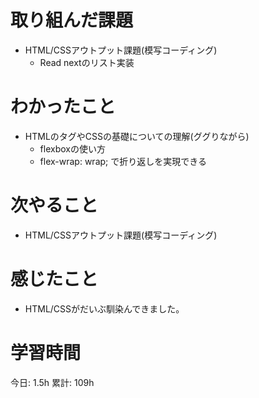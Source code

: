 # 取り組んだ課題 
- HTML/CSSアウトプット課題(模写コーディング)
    - Read nextのリスト実装
# わかったこと   
- HTMLのタグやCSSの基礎についての理解(ググりながら)
    - flexboxの使い方
    - flex-wrap: wrap; で折り返しを実現できる
# 次やること
- HTML/CSSアウトプット課題(模写コーディング)
# 感じたこと
- HTML/CSSがだいぶ馴染んできました。

# 学習時間  
今日: 1.5h 
累計: 109h 

